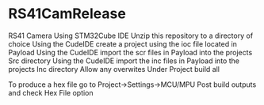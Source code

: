 # RS41CamRelease
RS41 Camera Using STM32Cube IDE
Unzip this repository to a directory of choice
Using the CudeIDE create a project using the ioc file located in Payload
Using the CudeIDE import the scr files in Payload into the projects Src directory
Using the CudeIDE import the inc files in Payload into the projects Inc directory
Allow any overwites
Under Project build all

To produce a hex file go to Project->Settings->MCU/MPU Post build outputs and check Hex File option
